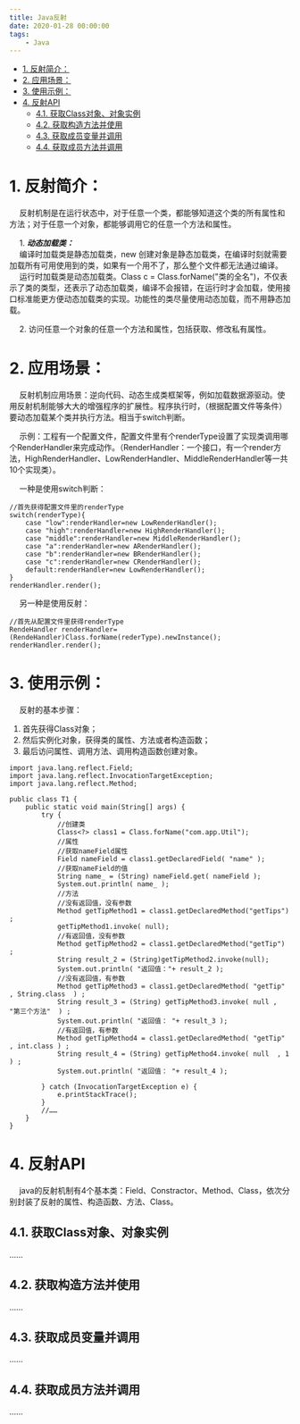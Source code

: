 ```yaml
---
title: Java反射
date: 2020-01-28 00:00:00
tags:
    - Java
---
```


<!-- TOC -->

- [1. 反射简介：](#1-反射简介)
- [2. 应用场景：](#2-应用场景)
- [3. 使用示例：](#3-使用示例)
- [4. 反射API](#4-反射api)
    - [4.1. 获取Class对象、对象实例](#41-获取class对象对象实例)
    - [4.2. 获取构造方法并使用](#42-获取构造方法并使用)
    - [4.3. 获取成员变量并调用](#43-获取成员变量并调用)
    - [4.4. 获取成员方法并调用](#44-获取成员方法并调用)

<!-- /TOC -->

# 1. 反射简介：  
&emsp; 反射机制是在运行状态中，对于任意一个类，都能够知道这个类的所有属性和方法；对于任意一个对象，都能够调用它的任意一个方法和属性。  

&emsp; 1. ***动态加载类：***  
&emsp; 编译时加载类是静态加载类，new 创建对象是静态加载类，在编译时刻就需要加载所有可用使用到的类，如果有一个用不了，那么整个文件都无法通过编译。  
&emsp; 运行时加载类是动态加载类。Class c =  Class.forName("类的全名")，不仅表示了类的类型，还表示了动态加载类，编译不会报错，在运行时才会加载，使用接口标准能更方便动态加载类的实现。功能性的类尽量使用动态加载，而不用静态加载。  

&emsp; 2. 访问任意一个对象的任意一个方法和属性，包括获取、修改私有属性。  

# 2. 应用场景：  
&emsp; 反射机制应用场景：逆向代码、动态生成类框架等，例如加载数据源驱动。使用反射机制能够大大的增强程序的扩展性。程序执行时，（根据配置文件等条件）要动态加载某个类并执行方法。相当于switch判断。  

&emsp; 示例：工程有一个配置文件，配置文件里有个renderType设置了实现类调用哪个RenderHandler来完成动作。（RenderHandler：一个接口，有一个render方法，HighRenderHandler、LowRenderHandler、MiddleRenderHandler等一共10个实现类）。  

&emsp; 一种是使用switch判断：  

```
//首先获得配置文件里的renderType
switch(renderType){
    case "low":renderHandler=new LowRenderHandler();
    case "high":renderHandler=new HighRenderHandler();
    case "middle":renderHandler=new MiddleRenderHandler();
    case "a":renderHandler=new ARenderHandler();
    case "b":renderHandler=new BRenderHandler();
    case "c":renderHandler=new CRenderHandler();
    default:renderHandler=new LowRenderHandler();
}
renderHandler.render();
```
&emsp; 另一种是使用反射：  

```
//首先从配置文件里获得renderType
RendeHandler renderHandler=(RendeHandler)Class.forName(rederType).newInstance();
renderHandler.render();
```

# 3. 使用示例：
&emsp; 反射的基本步骤：  
1. 首先获得Class对象；  
2. 然后实例化对象，获得类的属性、方法或者构造函数；  
3. 最后访问属性、调用方法、调用构造函数创建对象。  

```
import java.lang.reflect.Field;
import java.lang.reflect.InvocationTargetException;
import java.lang.reflect.Method;

public class T1 {
    public static void main(String[] args) {
        try {
            //创建类
            Class<?> class1 = Class.forName("com.app.Util");
            //属性
            //获取nameField属性
            Field nameField = class1.getDeclaredField( "name" );
            //获取nameField的值
            String name_ = (String) nameField.get( nameField );
            System.out.println( name_ );
            //方法
            //没有返回值，没有参数
            Method getTipMethod1 = class1.getDeclaredMethod("getTips") ;
            getTipMethod1.invoke( null);
            //有返回值，没有参数
            Method getTipMethod2 = class1.getDeclaredMethod("getTip") ;
            String result_2 = (String)getTipMethod2.invoke(null);
            System.out.println( "返回值："+ result_2 );
            //没有返回值，有参数
            Method getTipMethod3 = class1.getDeclaredMethod( "getTip" , String.class  ) ;
            String result_3 = (String) getTipMethod3.invoke( null , "第三个方法"  ) ;
            System.out.println( "返回值： "+ result_3 );
            //有返回值，有参数
            Method getTipMethod4 = class1.getDeclaredMethod( "getTip" , int.class ) ;
            String result_4 = (String) getTipMethod4.invoke( null  , 1 ) ;
            System.out.println( "返回值： "+ result_4 );

        } catch (InvocationTargetException e) {
            e.printStackTrace();
        }
        //……
    }
}
```

# 4. 反射API  
&emsp; java的反射机制有4个基本类：Field、Constractor、Method、Class，依次分别封装了反射的属性、构造函数、方法、Class。  

## 4.1. 获取Class对象、对象实例  
......

## 4.2. 获取构造方法并使用  
......

## 4.3. 获取成员变量并调用  
......

## 4.4. 获取成员方法并调用  
......



